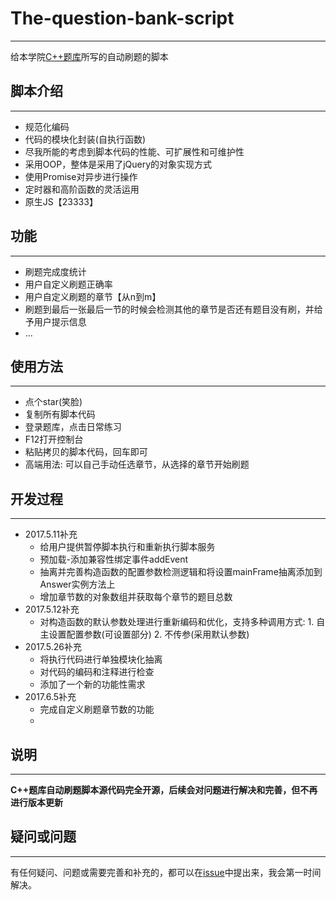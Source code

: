 # The-question-bank-script

---

给本学院[C++题库](http://172.22.118.25/ctas)所写的自动刷题的脚本



## 脚本介绍

---

- 规范化编码
- 代码的模块化封装(自执行函数)
- 尽我所能的考虑到脚本代码的性能、可扩展性和可维护性
- 采用OOP，整体是采用了jQuery的对象实现方式
- 使用Promise对异步进行操作
- 定时器和高阶函数的灵活运用
- 原生JS【23333】



## 功能

---

- 刷题完成度统计
- 用户自定义刷题正确率
- 用户自定义刷题的章节【从n到m】
- 刷题到最后一张最后一节的时候会检测其他的章节是否还有题目没有刷，并给予用户提示信息
- ...



## 使用方法

---

- 点个star(笑脸)
- 复制所有脚本代码
- 登录题库，点击日常练习
- F12打开控制台
- 粘贴拷贝的脚本代码，回车即可
- 高端用法: 可以自己手动任选章节，从选择的章节开始刷题



## 开发过程

---

- 2017.5.11补充
  - 给用户提供暂停脚本执行和重新执行脚本服务
  - 预加载-添加兼容性绑定事件addEvent
  - 抽离并完善构造函数的配置参数检测逻辑和将设置mainFrame抽离添加到Answer实例方法上
  - 增加章节数的对象数组并获取每个章节的题目总数
- 2017.5.12补充
  - 对构造函数的默认参数处理进行重新编码和优化，支持多种调用方式: 1. 自主设置配置参数(可设置部分) 2. 不传参(采用默认参数)
- 2017.5.26补充
  - 将执行代码进行单独模块化抽离
  - 对代码的编码和注释进行检查
  - 添加了一个新的功能性需求
- 2017.6.5补充
  - 完成自定义刷题章节数的功能
  - ​



## 说明

---

**C++题库自动刷题脚本源代码完全开源，后续会对问题进行解决和完善，但不再进行版本更新**



## 疑问或问题

---

有任何疑问、问题或需要完善和补充的，都可以在[issue](https://github.com/wupengju/The-question-bank-script/issues)中提出来，我会第一时间解决。